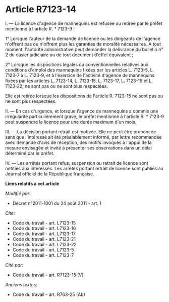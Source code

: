 # Article R7123-14

I. ― La licence d'agence de mannequins est refusée ou retirée par le préfet mentionné à l'article R. * 7123-9 : 

1° Lorsque l'auteur de la demande de licence ou les dirigeants de l'agence n'offrent pas ou n'offrent plus les garanties de
moralité nécessaires. A tout moment, l'autorité administrative peut demander la délivrance du bulletin n° 2 du casier
judiciaire ou de tout document d'effet équivalent ; 

2° Lorsque les dispositions légales ou conventionnelles relatives aux conditions d'emploi des mannequins fixées par les
articles L. 7123-5, L. 7123-7 à L. 7123-9, et à l'exercice de l'activité d'agence de mannequins fixées par les articles L.
7123-14, L. 7123-15, L. 7123-17, L. 7123-19 et L. 7123-22, ne sont pas ou ne sont plus respectées. 

Elle est retirée lorsque les dispositions de l'article R. 7123-15 ne sont pas ou ne sont plus respectées. 

II. ― En cas d'urgence, et lorsque l'agence de mannequins a commis une irrégularité particulièrement grave, le préfet
mentionné à l'article R. * 7123-9 peut suspendre la licence pour une durée maximum d'un mois. 

III. ― La décision portant retrait est motivée. Elle ne peut être prononcée sans que l'intéressé ait été préalablement
informé, par lettre recommandée avec demande d'avis de réception, des motifs invoqués à l'appui de la mesure envisagée et
invité à présenter ses observations dans un délai déterminé par le préfet. 

IV. ― Les arrêtés portant refus, suspension ou retrait de licence sont notifiés aux intéressés. Les arrêtés portant retrait
de licence sont publiés au Journal officiel de la République française.

**Liens relatifs à cet article**

_Modifié par_:

  - Décret n°2011-1001 du 24 août 2011 - art. 1

_Cite_:

  - Code du travail - art. L7123-15
  - Code du travail - art. L7123-16
  - Code du travail - art. L7123-17
  - Code du travail - art. L7123-21
  - Code du travail - art. L7123-22
  - Code du travail - art. L7123-5
  - Code du travail - art. L7123-7

_Cité par_:

  - Code du travail - art. R7123-15 (V)

_Anciens textes_:

  - Code du travail - art. R763-25 (Ab)
